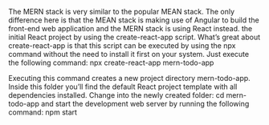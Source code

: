 The MERN stack is very similar to the popular MEAN stack. The only difference here is that the MEAN stack is making use of Angular to build the front-end web application and the MERN stack is using React instead.
the initial React project by using the create-react-app script. What’s great about create-react-app is that this script can be executed by using the npx command without the need to install it first on your system. Just execute the following command:
npx create-react-app mern-todo-app

Executing this command creates a new project directory mern-todo-app. Inside this folder you’ll find the default React project template with all dependencies installed. Change into the newly created folder:
cd mern-todo-app
and start the development web server by running the following command:
npm start


